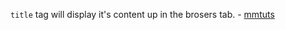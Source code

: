 `title` tag will display it's content up in the brosers tab. - [mmtuts](https://www.youtube.com/watch?v=bupWPZdXqIA&index=1&list=PL0eyrZgxdwhwNC5ppZo_dYGVjerQY3xYU)
